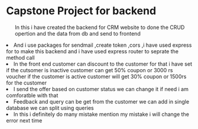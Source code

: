 <h1>Capstone Project for backend </h1>
<ul>In this i have created the backend for CRM website to done the CRUD opertion and the data from db and send to frontend</ul>
<li>And i use packages for sendmail ,create token ,cors ,i have used express for to make this backend and i have used express router to seprate the method call</li>
<li>In the front end customer can discount to the customer for that i have set if the cutsomer is inactive customer can get 50% coupon or 3000 rs voucher if the customer is active customer will get 30% coupon or 1500rs for the customer</li>
<li>I send the offer based on customer status we can change it if need i am comforatble with that </li>
<li>Feedback and query can be get from the customer we can add in single database we can split using queries</li>
<li>In this i definitely do many mistake mention my mistake i will change the error next time</li>
